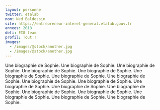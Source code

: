 ```yaml
---
layout: personne
twitter: etalab
nom: Ned Baldessin
site: https://entrepreneur-interet-general.etalab.gouv.fr
annees: 2018
defi: EIG team
profil: Tout !
images:
  - /images/@stock/another.jpg
  - /images/@stock/another.jpg
---
```


Une biographie de Sophie.  Une biographie de Sophie.  Une biographie
de Sophie.  Une biographie de Sophie.  Une biographie de Sophie.  Une
biographie de Sophie.  Une biographie de Sophie.  Une biographie de
Sophie.  Une biographie de Sophie.  Une biographie de Sophie.  Une
biographie de Sophie.  Une biographie de Sophie.  Une biographie de
Sophie.  Une biographie de Sophie.  Une biographie de Sophie.  Une
biographie de Sophie.  Une biographie de Sophie.  Une biographie de
Sophie.
